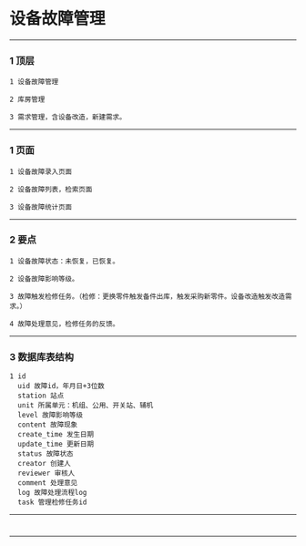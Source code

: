 # 设备故障管理

---
### 1 顶层  
```
1 设备故障管理

2 库房管理

3 需求管理，含设备改造，新建需求。

```

---
### 1 页面  
```
1 设备故障录入页面

2 设备故障列表，检索页面

3 设备故障统计页面

```

---
### 2 要点  
```
1 设备故障状态：未恢复，已恢复。

2 设备故障影响等级。

3 故障触发检修任务。（检修：更换零件触发备件出库，触发采购新零件。设备改造触发改造需求。）

4 故障处理意见，检修任务的反馈。

```

---
### 3 数据库表结构  
```
1 id
  uid 故障id，年月日+3位数
  station 站点
  unit 所属单元：机组、公用、开关站、辅机
  level 故障影响等级
  content 故障现象
  create_time 发生日期
  update_time 更新日期
  status 故障状态
  creator 创建人
  reviewer 审核人
  comment 处理意见
  log 故障处理流程log
  task 管理检修任务id

```


---
### 
```

```

---
### 
```

```